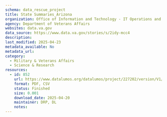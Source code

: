 ```yaml
---
schema: data_rescue_project 
title: State Summaries_Arizona
organization: Office of Information and Technology - IT Operations and Services (ITOPS)
agency: Department of Veterans Affairs
websites: data.va.gov
data_source: https://www.data.va.gov/stories/s/2idy-mcc4
description: 
last_modified: 2025-04-23
metadata_available: No
metadata_url: 
category:
  - Military & Veterans Affairs 
  - Science & Research 
resources:
  - id: 852
    url: https://www.datalumos.org/datalumos/project/227202/version/V1/view
    format: PDF, CSV
    status: Finished
    size: 0.001
    download_date: 2025-04-20
    maintainer: DRP, DL
    notes: 
---
```


